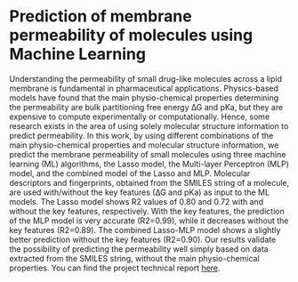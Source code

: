 # Prediction of membrane permeability of molecules using Machine Learning
Understanding the permeability of small drug-like molecules across a lipid membrane is fundamental in pharmaceutical applications. Physics-based models have found that the main physio-chemical properties determining the permeability are bulk partitioning free energy ∆G and pKa, but they are expensive to compute experimentally or computationally. Hence, some research exists in the area of using solely molecular structure information to predict permeability. In this work, by using different combinations of the main physio-chemical properties and molecular structure information, we predict the membrane permeability of small molecules using three machine learning (ML) algorithms, the Lasso model, the Multi-layer Perceptron (MLP) model, and the combined model of the Lasso and MLP. Molecular descriptors and fingerprints, obtained from the SMILES string of a molecule, are used with/without the key features (∆G and pKa) as input to the ML models. The Lasso model shows R2 values of 0.80 and 0.72 with and without the key features, respectively. With the key features, the prediction of the MLP model is very accurate (R2=0.99), while it decreases without the key features (R2=0.89). The combined Lasso-MLP model shows a slightly better prediction without the key features (R2=0.90). Our results validate the possibility of predicting the permeability well simply based on data extracted from the SMILES string, without the main physio-chemical properties.
You can find the project technical report [here](https://github.com/nilot-pal/Membrane-permeability-using-ML/blob/main/Project_report.pdf).
